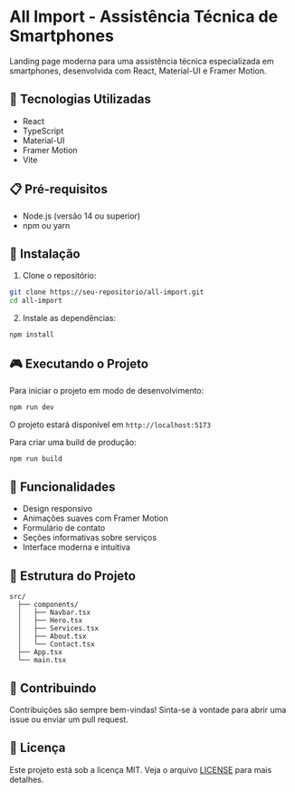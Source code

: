 # All Import - Assistência Técnica de Smartphones

Landing page moderna para uma assistência técnica especializada em smartphones, desenvolvida com React, Material-UI e Framer Motion.

## 🚀 Tecnologias Utilizadas

- React
- TypeScript
- Material-UI
- Framer Motion
- Vite

## 📋 Pré-requisitos

- Node.js (versão 14 ou superior)
- npm ou yarn

## 🔧 Instalação

1. Clone o repositório:
```bash
git clone https://seu-repositorio/all-import.git
cd all-import
```

2. Instale as dependências:
```bash
npm install
```

## 🎮 Executando o Projeto

Para iniciar o projeto em modo de desenvolvimento:

```bash
npm run dev
```

O projeto estará disponível em `http://localhost:5173`

Para criar uma build de produção:

```bash
npm run build
```

## 🌟 Funcionalidades

- Design responsivo
- Animações suaves com Framer Motion
- Formulário de contato
- Seções informativas sobre serviços
- Interface moderna e intuitiva

## 📝 Estrutura do Projeto

```
src/
  ├── components/
  │   ├── Navbar.tsx
  │   ├── Hero.tsx
  │   ├── Services.tsx
  │   ├── About.tsx
  │   └── Contact.tsx
  ├── App.tsx
  └── main.tsx
```

## 🤝 Contribuindo

Contribuições são sempre bem-vindas! Sinta-se à vontade para abrir uma issue ou enviar um pull request.

## 📄 Licença

Este projeto está sob a licença MIT. Veja o arquivo [LICENSE](LICENSE) para mais detalhes.
